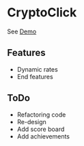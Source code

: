 # CryptoClick

See [Demo](https://crypto.qwiwi.xyz/)

## Features
* Dynamic rates
* End features

## ToDo
* Refactoring code
* Re-design
* Add score board
* Add achievements